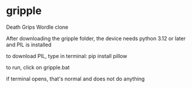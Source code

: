 # gripple
Death Grips Wordle clone

After downloading the gripple folder, the device needs python 3.12 or later and PIL is installed

to download PIL, type in terminal: pip install pillow


to run, click on gripple.bat

if terminal opens, that's normal and does not do anything

